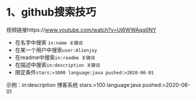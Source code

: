 # 1、github搜索技巧

视频链接https://www.youtube.com/watch?v=Uj6WWAqg0NY

- 在名字中搜索 `in:name 关键词`
- 在某一个用户中搜索`user:Alienjoy`
- 在readme中搜索`in:readme 关键词`
- 在描述中搜索`in:description 关键词 `
- 限定条件`stars:>1000 language:java pushed:>2020-06-01`

示例：in:description 博客系统 stars:>100 language:java pushed:>2020-06-01
